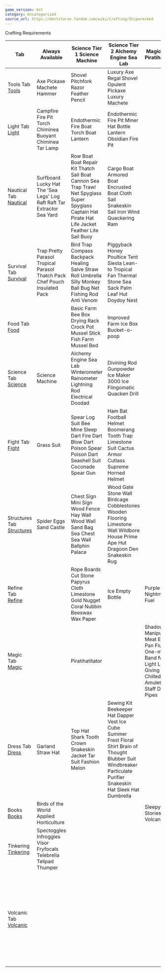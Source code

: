 ```yaml
---
game_version: dst
category: Uncategorized
source_url: https://dontstarve.fandom.com/wiki/Crafting/Shipwrecked
---
```


Crafting Requirements

| Tab | Always Available | Science Tier 1 Science Machine | Science Tier 2 Alchemy Engine Sea Lab | Magic Tier 1 Piratihatitator | Magic Tier 2 Shadow Manipulator | Volcanic Obsidian Workbench | Blueprint Blueprint |
| --- | --- | --- | --- | --- | --- | --- | --- |
| Tools Tab [Tools](/wiki/Tools_Tab "Tools Tab") | Axe Pickaxe Machete Hammer | Shovel Pitchfork Razor Feather Pencil | Luxury Axe Regal Shovel Opulent Pickaxe Luxury Machete |  |  |  |  |
| Light Tab [Light](/wiki/Light_Tab "Light Tab") | Campfire Fire Pit Torch Chiminea Buoyant Chiminea Tar Lamp | Endothermic Fire Boat Torch Boat Lantern | Endothermic Fire Pit Miner Hat Bottle Lantern Obsidian Fire Pit |  |  |  |  |
| Nautical Tab [Nautical](/wiki/Nautical_Tab "Nautical Tab") | Surfboard Lucky Hat The 'Sea Legs' Log Raft Raft Tar Extractor Sea Yard | Row Boat Boat Repair Kit Thatch Sail Boat Cannon Sea Trap Trawl Net Spyglass Super Spyglass Captain Hat Pirate Hat Life Jacket Feather Lite Sail Buoy | Cargo Boat Armored Boat Encrusted Boat Cloth Sail Snakeskin Sail Iron Wind Quackering Ram |  |  |  |  |
| Survival Tab [Survival](/wiki/Survival_Tab "Survival Tab") | Trap Pretty Parasol Tropical Parasol Thatch Pack Chef Pouch Insulated Pack | Bird Trap Compass Backpack Healing Salve Straw Roll Umbrella Silly Monkey Ball Bug Net Fishing Rod Anti Venom | Piggyback Honey Poultice Tent Siesta Lean-to Tropical Fan Thermal Stone Sea Sack Palm Leaf Hut Doydoy Nest |  |  |  | Bundling Wrap |
| Food Tab [Food](/wiki/Food_Tab "Food Tab") |  | Basic Farm Bee Box Drying Rack Crock Pot Mussel Stick Fish Farm Mussel Bed | Improved Farm Ice Box Bucket-o-poop |  |  |  |  |
| Science Tab [Science](/wiki/Science_Tab "Science Tab") | Science Machine | Alchemy Engine Sea Lab Winterometer Rainometer Lightning Rod Electrical Doodad | Divining Rod Gunpowder Ice Maker 3000 Ice Flingomatic Quacken Drill |  |  |  |  |
| Fight Tab [Fight](/wiki/Fight_Tab "Fight Tab") | Grass Suit | Spear Log Suit Bee Mine Sleep Dart Fire Dart Blow Dart Poison Spear Poison Dart Seashell Suit Coconade Spear Gun | Ham Bat Football Helmet Boomerang Tooth Trap Limestone Suit Cactus Armor Cutlass Supreme Horned Helmet |  |  |  |  |
| Structures Tab [Structures](/wiki/Structures_Tab "Structures Tab") | Spider Eggs Sand Castle | Chest Sign Mini Sign Wood Fence Hay Wall Wood Wall Sand Bag Sea Chest Sea Wall Ballphin Palace | Wood Gate Stone Wall Birdcage Cobblestones Wooden Flooring Limestone Wall Wildbore House Prime Ape Hut Dragoon Den Snakeskin Rug |  |  |  |  |
| Refine Tab [Refine](/wiki/Refine_Tab "Refine Tab") |  | Rope Boards Cut Stone Papyrus Cloth Limestone Gold Nugget Coral Nubbin Beeswax Wax Paper | Ice Empty Bottle | Purple Gem Nightmare Fuel |  |  |  |
| Magic Tab [Magic](/wiki/Magic_Tab "Magic Tab") |  | Piratihatitator |  | Shadow Manipulator Meat Effigy Pan Flute One-man Band Night Light Life Giving Amulet Chilled Amulet Ice Staff Dripple Pipes | Dark Sword Night Armor Fire Staff Telelocator Staff Telelocator Focus Nightmare Amulet Seaworthy Skyworthy |  |  |
| Dress Tab [Dress](/wiki/Dress_Tab "Dress Tab") | Garland Straw Hat | Top Hat Shark Tooth Crown Snakeskin Jacket Tar Suit Fashion Melon | Sewing Kit Beekeeper Hat Dapper Vest Ice Cube Summer Frest Floral Shirt Brain of Thought Blubber Suit Windbreaker Particulate Purifier Snakeskin Hat Sleek Hat Dumbrella |  |  |  |  |
| Books [Books](/wiki/Books "Books") | Birds of the World Applied Horticulture |  |  | Sleepytime Stories Joy of Volcanology | The End Is Nigh |  |  |
| Tinkering [Tinkering](/wiki/Tinkering_Tab "Tinkering Tab") | Spectoggles Infroggles Visor Fryfocals Telebrella Telipad Thumper |  |  |  |  |  |  |
| Volcanic Tab [Volcanic](/wiki/Volcanic_Tab "Volcanic Tab") |  |  |  |  |  | Obsidian Axe Obsidian Machete Obsidian Spear Volcano Staff Obsidian Armor Obsidian Coconade Howling Conch Sail Stick |  |
